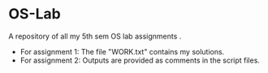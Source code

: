 # OS-Lab
A repository of all my 5th sem OS lab assignments .

* For assignment 1: The file "WORK.txt" contains my solutions.
* For assignment 2: Outputs are provided as comments in the script files.
